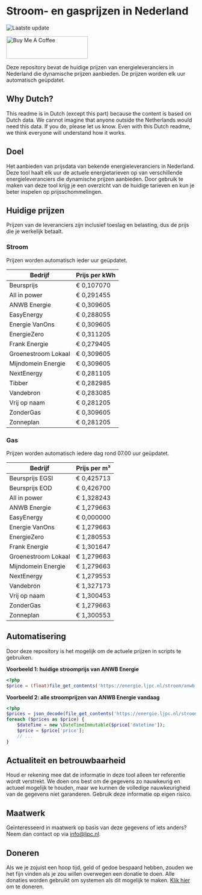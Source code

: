 # Stroom- en gasprijzen in Nederland

![Laatste update](https://img.shields.io/badge/laatste%20update-2024--11--15%2002%3A00%20CET-brightgreen)

<a href="https://www.buymeacoffee.com/Lars-" target="_blank"><img src="https://cdn.buymeacoffee.com/buttons/v2/default-orange.png" alt="Buy Me A Coffee" height="60" style="height: 60px !important;width: 217px !important;" ></a>

Deze repository bevat de huidige prijzen van energieleveranciers in Nederland die dynamische prijzen aanbieden. De prijzen worden elk uur automatisch geüpdatet.

## Why Dutch?

This readme is in Dutch (except this part) because the content is based on Dutch data. We cannot imagine that anyone outside the Netherlands would need this data. If you do, please let us know. Even with this Dutch readme, we think
everyone will understand how it works.

## Doel

Het aanbieden van prijsdata van bekende energieleveranciers in Nederland. Deze tool haalt elk uur de actuele energietarieven op van verschillende energieleveranciers die dynamische prijzen aanbieden. Door gebruik te maken van deze tool
krijg je een overzicht van de huidige tarieven en kun je beter inspelen op prijsschommelingen.

## Huidige prijzen

Prijzen van de leveranciers zijn inclusief toeslag en belasting, dus de prijs die je werkelijk betaalt.

### Stroom

Prijzen worden automatisch ieder uur geüpdatet.

 Bedrijf | Prijs per kWh 
---------|---------------
Beursprijs | € 0,107070
All in power | € 0,291455
ANWB Energie | € 0,309605
EasyEnergy | € 0,288055
Energie VanOns | € 0,309605
EnergieZero | € 0,311205
Frank Energie | € 0,279405
Groenestroom Lokaal | € 0,309605
Mijndomein Energie | € 0,309605
NextEnergy | € 0,281105
Tibber | € 0,282985
Vandebron | € 0,283085
Vrij op naam | € 0,281205
ZonderGas | € 0,309605
Zonneplan | € 0,281205


### Gas

Prijzen worden automatisch iedere dag rond 07.00 uur geüpdatet.

 Bedrijf | Prijs per m³ 
---------|--------------
Beursprijs EGSI | € 0,425713
Beursprijs EOD | € 0,426700
All in power | € 1,328243
ANWB Energie | € 1,279663
EasyEnergy | € 0,000000
Energie VanOns | € 1,279663
EnergieZero | € 1,280553
Frank Energie | € 1,301647
Groenestroom Lokaal | € 1,279663
Mijndomein Energie | € 1,279663
NextEnergy | € 1,279553
Vandebron | € 1,327173
Vrij op naam | € 1,300453
ZonderGas | € 1,279663
Zonneplan | € 1,300553


## Automatisering

Door deze repository is het mogelijk om de actuele prijzen in scripts te gebruiken.

**Voorbeeld 1: huidige stroomprijs van ANWB Energie**

```php
<?php
$price = (float)file_get_contents('https://energie.ljpc.nl/stroom/anwb-energie-nu.txt');

```

**Voorbeeld 2: alle stroomprijzen van ANWB Energie vandaag**

```php
<?php
$prices = json_decode(file_get_contents('https://energie.ljpc.nl/stroom/all-in-power-vandaag.json'),true);
foreach ($prices as $price) {
    $dateTime = new \DateTimeImmutable($price['datetime']);
    $price = $price['price'];
    // ...
}
```

## Actualiteit en betrouwbaarheid

Houd er rekening mee dat de informatie in deze tool alleen ter referentie wordt verstrekt. We doen ons best om de gegevens zo nauwkeurig en actueel mogelijk te houden, maar we kunnen de volledige nauwkeurigheid van de gegevens niet
garanderen. Gebruik deze informatie op eigen risico.

## Maatwerk

Geïnteresseerd in maatwerk op basis van deze gegevens of iets anders? Neem dan contact op
via [info@ljpc.nl](mailto:info@ljpc.nl?subject=Energie%20prijzen).

## Doneren

Als we je zojuist een hoop tijd, geld of gedoe bespaard hebben, zouden we het fijn vinden als je zou willen overwegen een
donatie te doen. Alle donaties worden gebruikt om systemen als dit mogelijk te
maken. [Klik hier](https://www.buymeacoffee.com/Lars-) om te doneren.
